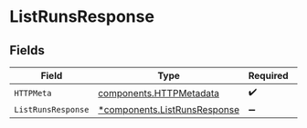 # ListRunsResponse


## Fields

| Field                                                                       | Type                                                                        | Required                                                                    | Description                                                                 |
| --------------------------------------------------------------------------- | --------------------------------------------------------------------------- | --------------------------------------------------------------------------- | --------------------------------------------------------------------------- |
| `HTTPMeta`                                                                  | [components.HTTPMetadata](../../models/components/httpmetadata.md)          | :heavy_check_mark:                                                          | N/A                                                                         |
| `ListRunsResponse`                                                          | [*components.ListRunsResponse](../../models/components/listrunsresponse.md) | :heavy_minus_sign:                                                          | OK                                                                          |